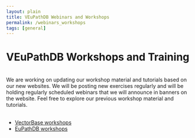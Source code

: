 ```yaml
---
layout: plain
title: VEuPathDB Webinars and Workshops 
permalink: /webinars_workshops
tags: [general]
---
```

<div class="static-content">

<h1 id="resources">VEuPathDB Workshops and Training</h1>
<br>
We are working on updating our workshop material and tutorials based on our new websites.  We will be posting new exercises regularly and will be holding regularly scheduled webinars that we will announce in banners on the website.  Feel free to explore our previous workshop material and tutorials.
<br><br>
<ul>
<li><a href="https://www.vectorbase.org/workshops">VectorBase workshops</a></li>
<li><a href="https://workshop.eupathdb.org">EuPathDB workshops</a></li>
</ul>
<br><br>
<!-- <div id="clinepi-tutorials">
  <details open>
    <summary class="h2">Webinars</summary>
    <ul>
      {% for item in site.data.veupathdb_webinars_workshops %}
      {% if item.type == "webinar" %}
      <li id="{{ item.uid }}">
        <a target="_blank" href="/documents/tutorials/{{ item.fileName }}" title="{{ item.date  }} - {{ item.description  }}">
          <i class="fa fa-file-pdf-o"></i>{{ item.title }}</a></li>
      {% endif %}
      {% unless forloop.last %}{% endunless %}{% endfor %}
    </ul>
  </details>
</div>

<!-- <div id="clinepi-videos">
  <details open>
    <summary class="h2">Video Tutorials</summary>
    <ul>
      {% for item in site.data.veupathdb_webinars_workshops %}
      {% if item.type == "video" %}
      <li id="{{ item.uid }}">
        <a target="_blank" href="{{ item.fileName }}" title="{{ item.date  }} - {{ item.description  }}">
          <i class="fa fa-youtube-play"></i>{{ item.title }}</a></li>
      {% endif %}
      {% unless forloop.last %}{% endunless %}{% endfor %}
    </ul>
  </details>
</div>

<div id="clinepi-exercises">
  <details>
    <summary class="h2">Workshops</summary>
    <ul>
      {% for item in site.data.veupathdb_webinars_workshops %}
      {% if item.type == "workshop" %}
      <li id="{{ item.uid }}">
        <a target="_blank" href="/documents/workshop_exercises/{{ item.fileName }}" title="{{ item.date  }} - {{ item.description  }}">
          <i class="fa fa-file-pdf-o"></i>{{ item.title }}</a></li>
      {% endif %}
      {% unless forloop.last %}{% endunless %}{% endfor %}
    </ul>
  </details>
</div>
-->

</div>
